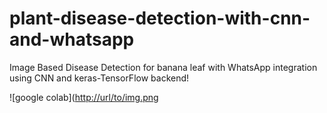 # plant-disease-detection-with-cnn-and-whatsapp
Image Based Disease Detection for banana leaf with WhatsApp integration using CNN and keras-TensorFlow backend! 

![google colab]([http://url/to/img.png](https://colab.research.google.com/img/colab_favicon_256px.png)
